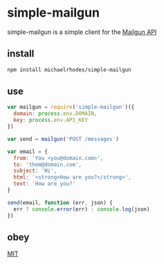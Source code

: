 # simple-mailgun

simple-mailgun is a simple client for the [Mailgun API](https://documentation.mailgun.com/en/latest/api_reference.html)

## install

```sh
npm install michaelrhodes/simple-mailgun
```

## use

```js
var mailgun = require('simple-mailgun')({
  domain: process.env.DOMAIN,
  key: process.env.API_KEY
})

var send = mailgun('POST /messages')

var email = {
  from: 'You <you@domain.com>',
  to: 'them@domain.com',
  subject: 'Hi',
  html: '<strong>How are you?</strong>',
  text: 'How are you?'
}

send(email, function (err, json) {
  err ? console.error(err) : console.log(json)
})
```

## obey

[MIT](http://opensource.org/licenses/MIT)
